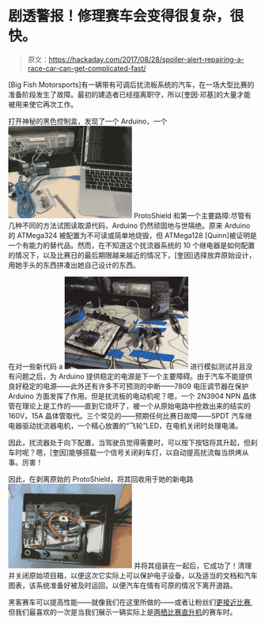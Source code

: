 # 剧透警报！修理赛车会变得很复杂，很快。

> 原文：<https://hackaday.com/2017/08/28/spoiler-alert-repairing-a-race-car-can-get-complicated-fast/>

[Big Fish Motorsports]有一辆带有可调后扰流板系统的汽车，在一场大型比赛的准备阶段发生了故障。最初的建造者已经擅离职守，所以[奎因·邓基]的大量才能被用来使它再次工作。

打开神秘的黑色控制盒，发现了一个 Arduino，一个 [![](img/a383cb258f738f6f417844567b33c1fa.png)](https://hackaday.com/wp-content/uploads/2017/08/img_7094-600x450.jpg) ProtoShield 和第一个主要路障:尽管有几种不同的方法试图读取源代码，Arduino 仍然顽固地与世隔绝。原来 Arduino 的 ATMega324 被配置为不可读或简单地烧毁，但 ATMega128 [Quinn]被证明是一个有能力的替代品。然而，在不知道这个扰流器系统的 10 个继电器是如何配置的情况下，以及比赛日的最后期限越来越近的情况下，[奎因]选择放弃原始设计，用她手头的东西拼凑出她自己设计的东西。

在对一些新代码 a [![](img/0101216fcb7283bb3a4de2bd2a5343b8.png)](https://hackaday.com/wp-content/uploads/2017/08/img_7106-600x450.jpg) 进行模拟测试并且没有问题之后，为 Arduino 提供稳定的电源是下一个主要障碍。由于汽车不能提供良好稳定的电源——此外还有许多不可预测的中断——7809 电压调节器在保护 Arduino 方面发挥了作用。但是扰流板的电动机呢？嗯，一个 2N3904 NPN 晶体管在理论上是工作的——直到它烧坏了，被一个从原始电路中抢救出来的结实的 160V，15A 晶体管取代。三个常见的——预期任何比赛日故障——SPDT 汽车继电器驱动扰流器电机，一个精心放置的“飞轮”LED，在电机关闭时处理电涌。

因此，扰流器处于向下配置，当驾驶员觉得需要时，可以按下按钮将其升起，但刹车时呢？嗯，[奎因]能够搭载一个信号关闭刹车灯，以自动提高扰流每当烘烤从事。厉害！

因此，在剥离原始的 ProtoShield，将其回收用于她的新电路 [![](img/fb859e5a170382de42f5ef889e85dc73.png)](https://hackaday.com/wp-content/uploads/2017/08/project-box-final.jpg) 并将其组装在一起后，它成功了！清理并关闭原始项目箱，以便这次它实际上可以保护电子设备，以及适当的文档和汽车图表，该系统准备好被及时运回，以便汽车在情有可原的情况下离开道路。

黑客赛车可以提高性能——就像我们在这里所做的——或者让粉丝们[更接近比赛](http://hackaday.com/2011/07/15/race-car-pov-led-displays/),但我们最喜欢的一次是当我们展示一辆实际上是[两栖比赛直升机](http://hackaday.com/2016/10/31/vietnam-war-helicopter-turned-amphibious-racecar/)的赛车时。